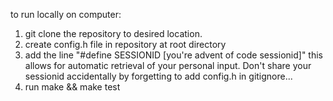 to run locally on computer:

1. git clone the repository to desired location.
2. create config.h file in repository at root directory
3. add the line "#define SESSIONID [you're advent of code sessionid]" this allows for automatic retrieval of your personal input. Don't share your sessionid accidentally by forgetting to add config.h in gitignore...
4. run make && make test
